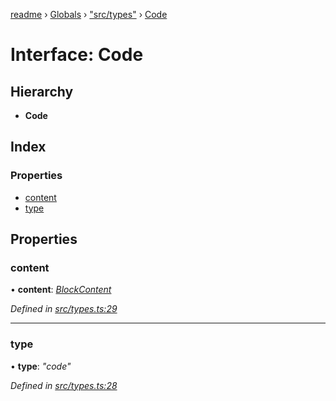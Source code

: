 [readme](../README.md) › [Globals](../globals.md) › ["src/types"](../modules/_src_types_.md) › [Code](_src_types_.code.md)

# Interface: Code

## Hierarchy

* **Code**

## Index

### Properties

* [content](_src_types_.code.md#content)
* [type](_src_types_.code.md#type)

## Properties

###  content

• **content**: *[BlockContent](../modules/_src_types_.md#blockcontent)*

*Defined in [src/types.ts:29](https://github.com/ns8inc/protect-js-tools/blob/621f9cc/tools/readme/src/types.ts#L29)*

___

###  type

• **type**: *"code"*

*Defined in [src/types.ts:28](https://github.com/ns8inc/protect-js-tools/blob/621f9cc/tools/readme/src/types.ts#L28)*
